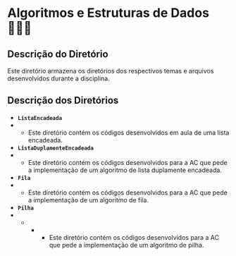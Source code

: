 # Algoritmos e Estruturas de Dados 👨🏻‍🎓

## Descrição do Diretório

Este diretório armazena os diretórios dos respectivos temas e arquivos desenvolvidos durante a disciplina.

## Descrição dos Diretórios

- **`ListaEncadeada`**
- - Este diretório contém os códigos desenvolvidos em aula de uma lista encadeada.
- **`ListaDuplamenteEncadeada`**
- - Este diretório contém os códigos desenvolvidos para a AC que pede a implementação de um algoritmo de lista duplamente encadeada.
- **`Fila`**
- - Este diretório contém os códigos desenvolvidos para a AC que pede a implementação de um algoritmo de fila.
- **`Pilha`**
- - - - Este diretório contém os códigos desenvolvidos para a AC que pede a implementação de um algoritmo de pilha.
